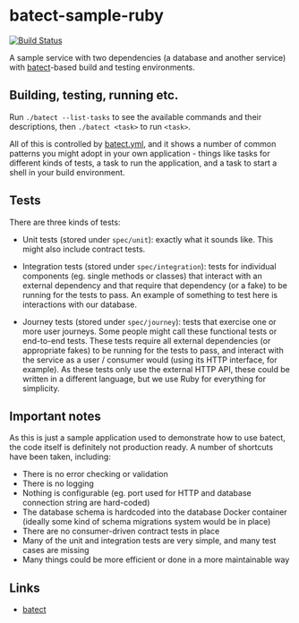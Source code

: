# batect-sample-ruby

[![Build Status](https://travis-ci.org/batect/batect-sample-ruby.svg?branch=master)](https://travis-ci.org/batect/batect-sample-ruby)

A sample service with two dependencies (a database and another service) with [batect](https://github.com/batect/batect)-based
build and testing environments.

## Building, testing, running etc.

Run `./batect --list-tasks` to see the available commands and their descriptions, then `./batect <task>` to run `<task>`.

All of this is controlled by [batect.yml](batect.yml), and it shows a number of common patterns you might adopt in your own
application - things like tasks for different kinds of tests, a task to run the application, and a task to start a shell
in your build environment.

## Tests

There are three kinds of tests:

* Unit tests (stored under `spec/unit`): exactly what it sounds like. This might also include contract tests.

* Integration tests (stored under `spec/integration`): tests for individual components (eg. single methods or classes)
  that interact with an external dependency and that require that dependency (or a fake) to be running for the tests to pass. 
  An example of something to test here is interactions with our database.

* Journey tests (stored under `spec/journey`): tests that exercise one or more user journeys. Some people might call these
  functional tests or end-to-end tests. These tests require all external dependencies (or appropriate fakes) to be running for the
  tests to pass, and interact with the service as a user / consumer would (using its HTTP interface, for example). As these tests
  only use the external HTTP API, these could be written in a different language, but we use Ruby for everything for simplicity.

## Important notes

As this is just a sample application used to demonstrate how to use batect, the code itself is definitely not production ready.
A number of shortcuts have been taken, including:

* There is no error checking or validation
* There is no logging
* Nothing is configurable (eg. port used for HTTP and database connection string are hard-coded)
* The database schema is hardcoded into the database Docker container (ideally some kind of schema migrations system would be in place)
* There are no consumer-driven contract tests in place
* Many of the unit and integration tests are very simple, and many test cases are missing
* Many things could be more efficient or done in a more maintainable way

## Links

* [batect](https://github.com/batect/batect)
